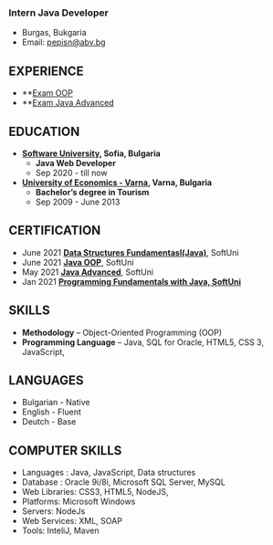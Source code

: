 ### Intern Java Developer
- Burgas, Bukgaria
- Email: pepisn@abv.bg

## EXPERIENCE
- **[Exam OOP](https://github.com/PetyaNacheva/SoftUniLabs/tree/master/Java-OOP-Exam%2022.08.21)
- **[Exam Java Advanced](https://github.com/PetyaNacheva/SoftUniLabs/tree/master/JavaAdvanced-exam-26June2021)

## EDUCATION
- **[Software University](https://softuni.bg), Sofia, Bulgaria**
  - **Java Web Developer**
  - Sep 2020 - till now
- **[University of Economics - Varna](https://ue-varna.bg/en/), Varna, Bulgaria**
  - **Bachelor’s degree in Tourism**
  - Sep 2009 - June 2013

## CERTIFICATION
- June 2021 **[Data Structures Fundamentasl(Java)](https://raw.githubusercontent.com/PetyaNacheva/PetyaNacheva.github.io/main/images/Data%20Structures%20Fundamentals%20(with%20Java)%20-%20June%202021%20-%20Certificate.jpeg)**, SoftUni
- June 2021 **[Java OOP](https://raw.githubusercontent.com/PetyaNacheva/PetyaNacheva.github.io/main/images/Java%20OOP%20-%20June%202021%20-%20Certificate.jpeg)**, SoftUni
- May 2021 **[Java Advanced](https://raw.githubusercontent.com/PetyaNacheva/PetyaNacheva.github.io/main/images/Java%20Advanced%20-%20May%202021%20-%20Certificate.jpeg)**, SoftUni
- Jan 2021 **[Programming Fundamentals with Java, SoftUni](https://raw.githubusercontent.com/PetyaNacheva/PetyaNacheva.github.io/main/images/Programming%20Fundamentals%20with%20Java%20-%20January%202021%20-%20Certificate.jpeg)**

## SKILLS 
- **Methodology** – Object-Oriented Programming (OOP)
- **Programming Language** – Java, SQL for Oracle, HTML5, CSS 3, JavaScript, 

## LANGUAGES
- Bulgarian - Native 
- English - Fluent
- Deutch - Base

## COMPUTER SKILLS
  - Languages : Java, JavaScript, Data structures
  -	Database : Oracle 9i/8i, Microsoft SQL Server, MySQL
  -	Web Libraries: CSS3, HTML5, NodeJS, 
  -	Platforms: Microsoft Windows
  -	Servers: NodeJs
  -	Web Services: XML, SOAP
  -	Tools: InteliJ, Maven
